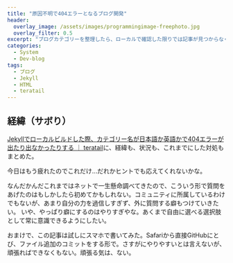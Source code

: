 ```yaml
---
title: "原因不明で404エラーとなるブログ開発"
header:
  overlay_image: /assets/images/programmingimage-freephoto.jpg
  overlay_filter: 0.5
excerpt: "ブログカテゴリーを整理したら、ローカルで確認した限りでは記事が見つからなくなる404エラーとなった。"
categories:
  - System
  - Dev-blog
tags:
  - ブログ
  - Jekyll
  - HTML
  - teratail
---
```


## 経緯（サボり）

[Jekyllでローカルビルドした際、カテゴリー名が日本語か英語かで404エラーが出たり出なかったりする ｜ teratail](https://teratail.com/questions/317436)に、経緯も、状況も、これまでにした対処もまとめた。

今日はもう疲れたのでこれだけ...だれかヒントでも応えてくれないかな。

なんだかんだこれまではネットで一生懸命調べてきたので、こういう形で質問をあげたのはもしかしたら初めてかもしれない。コミュニティに所属しているわけでもないが、あまり自分の力を過信しすぎず、外に質問する癖もつけていきたい。
いや、やっぱり癖にするのはやりすぎやな。あくまで自由に選べる選択肢として常に意識できるようにしたい。

おまけで、この記事は試しにスマホで書いてみた。Safariから直接GitHubにとび、ファイル追加のコミットをする形で。さすがにやりやすいとは言えないが、頑張ればできなくもない。頑張る気は、ない。
